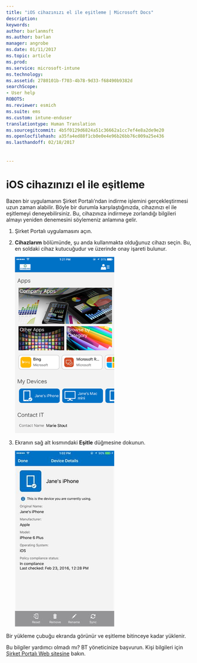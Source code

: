 ```yaml
---
title: "iOS cihazınızı el ile eşitleme | Microsoft Docs"
description: 
keywords: 
author: barlanmsft
ms.author: barlan
manager: angrobe
ms.date: 01/11/2017
ms.topic: article
ms.prod: 
ms.service: microsoft-intune
ms.technology: 
ms.assetid: 2780101b-f703-4b78-9d33-f68490b9382d
searchScope:
- User help
ROBOTS: 
ms.reviewer: esmich
ms.suite: ems
ms.custom: intune-enduser
translationtype: Human Translation
ms.sourcegitcommit: 4b5f0129d6824a51c36662a1cc7ef4e8a2de9e20
ms.openlocfilehash: a35fa4ed88f1cb0e0e4e96b26bb76c009a25e436
ms.lasthandoff: 02/18/2017


---
```



# <a name="sync-your-ios-device-manually"></a>iOS cihazınızı el ile eşitleme

Bazen bir uygulamanın Şirket Portalı’ndan indirme işlemini gerçekleştirmesi uzun zaman alabilir. Böyle bir durumla karşılaştığınızda, cihazınızı el ile eşitlemeyi deneyebilirsiniz. Bu, cihazınıza indirmeye zorlandığı bilgileri almayı yeniden denemesini söylemeniz anlamına gelir.

1. Şirket Portalı uygulamasını açın.

2. **Cihazlarım** bölümünde, şu anda kullanmakta olduğunuz cihazı seçin. Bu, en soldaki cihaz kutucuğudur ve üzerinde onay işareti bulunur.

    ![Cihazlarım bölümü ile cihaz ekranı](./media/ios-sync-1-comp-portal-apps.png)

3. Ekranın sağ alt kısmındaki **Eşitle** düğmesine dokunun.

    ![Eşitleme düğmesi ile cihaz bilgileri](./media/ios-sync-2-sync-button.png)

Bir yükleme çubuğu ekranda görünür ve eşitleme bitinceye kadar yüklenir.

Bu bilgiler yardımcı olmadı mı? BT yöneticinize başvurun. Kişi bilgileri için [Şirket Portalı Web sitesine](http://portal.manage.microsoft.com) bakın.

